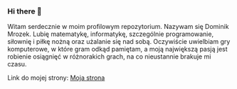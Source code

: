 ### Hi there 👋

Witam serdecznie w moim profilowym repozytorium. Nazywam się Dominik Mrozek. Lubię matematykę, informatykę, szczególnie programowanie, siłownię i piłkę nożną oraz użalanie się nad sobą. Oczywiście uwielbiam gry komputerowe, w które gram odkąd pamiętam, a moją największą pasją jest robienie osiągnięć w różnorakich grach, na co nieustannie brakuje mi czasu.

Link do mojej strony: 
<a href="https://DominikMrozek.github.io/">Moja strona</a>
